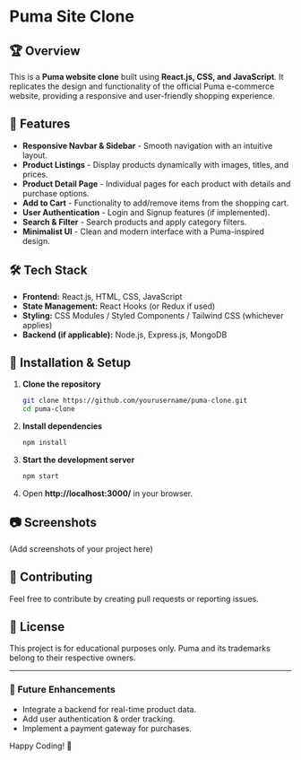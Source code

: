 # Puma Site Clone

## 🏆 Overview
This is a **Puma website clone** built using **React.js, CSS, and JavaScript**. It replicates the design and functionality of the official Puma e-commerce website, providing a responsive and user-friendly shopping experience.

## 🚀 Features
- **Responsive Navbar & Sidebar** - Smooth navigation with an intuitive layout.
- **Product Listings** - Display products dynamically with images, titles, and prices.
- **Product Detail Page** - Individual pages for each product with details and purchase options.
- **Add to Cart** - Functionality to add/remove items from the shopping cart.
- **User Authentication** - Login and Signup features (if implemented).
- **Search & Filter** - Search products and apply category filters.
- **Minimalist UI** - Clean and modern interface with a Puma-inspired design.

## 🛠️ Tech Stack
- **Frontend:** React.js, HTML, CSS, JavaScript
- **State Management:** React Hooks (or Redux if used)
- **Styling:** CSS Modules / Styled Components / Tailwind CSS (whichever applies)
- **Backend (if applicable):** Node.js, Express.js, MongoDB

## 📌 Installation & Setup
1. **Clone the repository**
   ```sh
   git clone https://github.com/yourusername/puma-clone.git
   cd puma-clone
   ```

2. **Install dependencies**
   ```sh
   npm install
   ```

3. **Start the development server**
   ```sh
   npm start
   ```

4. Open **http://localhost:3000/** in your browser.

## 📷 Screenshots
(Add screenshots of your project here)

## 🤝 Contributing
Feel free to contribute by creating pull requests or reporting issues.

## 📜 License
This project is for educational purposes only. Puma and its trademarks belong to their respective owners.

---

### 🎯 Future Enhancements
- Integrate a backend for real-time product data.
- Add user authentication & order tracking.
- Implement a payment gateway for purchases.

Happy Coding! 🚀

